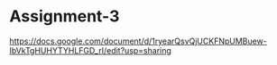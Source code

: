 # Assignment-3
https://docs.google.com/document/d/1ryearQsvQjUCKFNpUMBuew-IbVkTgHUHYTYHLFGD_rI/edit?usp=sharing
